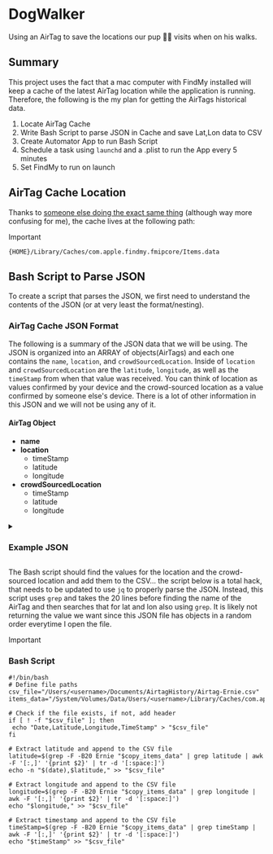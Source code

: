 # DogWalker
Using an AirTag to save the locations our pup 🐕‍🦺 visits when on his walks.

## Summary
This project uses the fact that a mac computer with FindMy installed will keep a cache of the latest AirTag location while the application is running. Therefore, the following is the my plan for getting the AirTags historical data.
1. Locate AirTag Cache
2. Write Bash Script to parse JSON in Cache and save Lat,Lon data to CSV
3. Create Automator App to run Bash Script
4. Schedule a task using `launchd` and a .plist to run the App every 5 minutes
5. Set FindMy to run on launch

## AirTag Cache Location
Thanks to [someone else doing the exact same thing](https://www.arecadata.com/apple-airtag-location-history-data-pipeline-dog-tracking-dashboard/) (although way more confusing for me), the cache lives at the following path:
> [!IMPORTANT]
>`{HOME}/Library/Caches/com.apple.findmy.fmipcore/Items.data`

## Bash Script to Parse JSON
To create a script that parses the JSON, we first need to understand the contents of the JSON (or at very least the format/nesting).

### AirTag Cache JSON Format
The following is a summary of the JSON data that we will be using. The JSON is organized into an ARRAY of objects(AirTags) and each one contains the `name`, `location`, and `crowdSourcedLocation`. Inside of `location` and `crowdSourcedLocation` are the `latitude`, `longitude`, as well as the `timeStamp` from when that value was received. You can think of location as values confirmed by your device and the crowd-sourced location as a value confirmed by someone else's device. There is a lot of other information in this JSON and we will not be using any of it.

  #### AirTag Object
  - __name__ 
  - __location__
    - timeStamp
    - latitude
    - longitude 
  - __crowdSourcedLocation__
    - timeStamp
    - latitude
    - longitude 

<details>
<summary><h3>Example JSON</h3></summary>
  
```
[{
    "batteryStatus" : 1,
    "isAppleAudioAccessory" : false,
    "partInfo" : null,
    "capabilities" : 766,
    "address" : null,
    "role" : {
      "emoji" : "🐕‍🦺",
      "identifier" : 999,
      "name" : "Custom Name"
    },
    "serialNumber" : "############",
    "safeLocations" : [
      {
        "name" : "Home",
        "address" : {
          "country" : "United States",
          "locality" : "New York",
          "fullThroroughfare" : "",
          "label" : "",
          "streetAddress" : "",
          "stateCode" : "NY",
          "countryCode" : "US",
          "subAdministrativeArea" : "",
          "areaOfInterest" : [
            "Long Island"
          ],
          "administrativeArea" : "New York",
          "formattedAddressLines" : [
            "",
            "",
            ""
          ],
          "streetName" : "",
          "mapItemFullAddress" : ""
        },
        "location" : {
          "locationFinished" : true,
          "verticalAccuracy" : 80,
          "timeStamp" : 1705901792663,
          "altitude" : 0,
          "isInaccurate" : false,
          "horizontalAccuracy" : 80,
          "latitude" : ##.###############,
          "positionType" : "safeLocation",
          "isOld" : true,
          "longitude" : ##.###############,
          "floorLevel" : -1
        },
        "approvalState" : 1,
        "type" : 1,
        "identifier" : "########-####-####-####-############"
      }
    ],
    "groupIdentifier" : null,
    "location" : {
      "longitude" : ##.###############,
      "latitude" : ##.###############,
      "locationFinished" : true,
      "positionType" : "cached",
      "isOld" : true,
      "floorLevel" : -1,
      "altitude" : -1,
      "isInaccurate" : false,
      "horizontalAccuracy" : 35,
      "timeStamp" : 1705901798985,
      "verticalAccuracy" : -1
    },
    "crowdSourcedLocation" : {
      "floorLevel" : -1,
      "isOld" : true,
      "altitude" : -1,
      "verticalAccuracy" : -1,
      "timeStamp" : 1705901798985,
      "latitude" : ##.###############,
      "positionType" : "cached",
      "horizontalAccuracy" : 35,
      "locationFinished" : true,
      "longitude" : ##.###############,
      "isInaccurate" : false
    },
    "lostModeMetadata" : null,
    "identifier" : "########-####-####-####-############",
    "isFirmwareUpdateMandatory" : false,
    "productIdentifier" : "########-####-####-####-############",
    "systemVersion" : "2.0.61",
    "owner" : "owner@localhost",
    "name" : "Ernie",
    "productType" : {
      "productInformation" : {
        "manufacturerName" : "Apple",
        "modelName" : "",
        "productIdentifier" : 21760,
        "antennaPower" : 4,
        "vendorIdentifier" : 76
      },
      "type" : "b389"
    }
  },
{AirTag Object 2},
.
.
.
{AirTag Object n}]
```
</details>

The Bash script should find the values for the location and the crowd-sourced location and add them to the CSV... the script below is a total hack, that needs to be updated to use `jq` to properly parse the JSON. Instead, this script uses `grep` and takes the 20 lines before finding the name of the AirTag and then searches that for lat and lon also using `grep`. It is likely not returning the value we want since this JSON file has objects in a random order everytime I open the file.

> [!IMPORTANT]
> 
> ### Bash Script
> ```
> #!/bin/bash
> # Define file paths
> csv_file="/Users/<username>/Documents/AirtagHistory/Airtag-Ernie.csv"
> items_data="/System/Volumes/Data/Users/<username>/Library/Caches/com.apple.findmy.fmipcore/Items.data"
>
> # Check if the file exists, if not, add header
> if [ ! -f "$csv_file" ]; then
>  echo "Date,Latitude,Longitude,TimeStamp" > "$csv_file"
> fi
>
> # Extract latitude and append to the CSV file
> latitude=$(grep -F -B20 Ernie "$copy_items_data" | grep latitude | awk -F '[:,]' '{print $2}' | tr -d '[:space:]')
> echo -n "$(date),$latitude," >> "$csv_file"
>
> # Extract longitude and append to the CSV file
> longitude=$(grep -F -B20 Ernie "$copy_items_data" | grep longitude | awk -F '[:,]' '{print $2}' | tr -d '[:space:]')
> echo "$longitude," >> "$csv_file"
>
> # Extract timestamp and append to the CSV file
> timeStamp=$(grep -F -B20 Ernie "$copy_items_data" | grep timeStamp | awk -F '[:,]' '{print $2}' | tr -d '[:space:]')
> echo "$timeStamp" >> "$csv_file"
> ```
